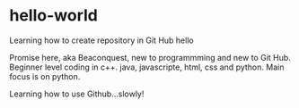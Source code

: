 # hello-world
Learning how to create repository in Git Hub
hello

Promise here, aka Beaconquest, new to programmming and new to Git Hub. Beginner level coding in
c++. java, javascripte, html, css and python. Main focus is on python. 

Learning how to use Github...slowly! 
